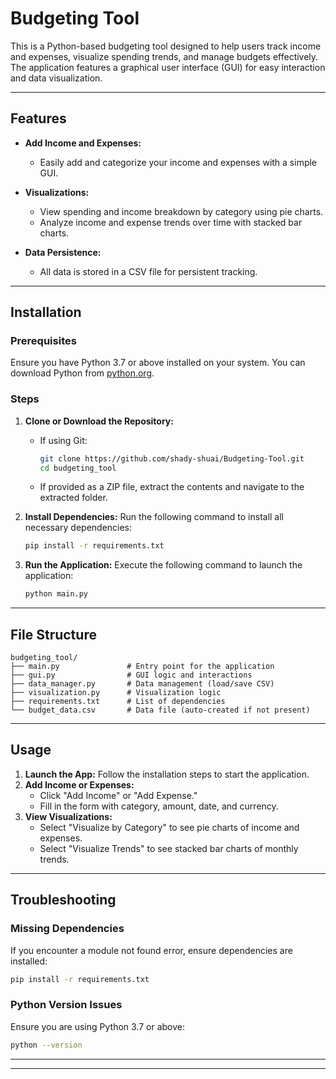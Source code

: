 # Budgeting Tool

This is a Python-based budgeting tool designed to help users track income and expenses, visualize spending trends, and manage budgets effectively. The application features a graphical user interface (GUI) for easy interaction and data visualization.

---

## Features

- **Add Income and Expenses:**

  - Easily add and categorize your income and expenses with a simple GUI.

- **Visualizations:**

  - View spending and income breakdown by category using pie charts.
  - Analyze income and expense trends over time with stacked bar charts.

- **Data Persistence:**

  - All data is stored in a CSV file for persistent tracking.

---

## Installation

### Prerequisites

Ensure you have Python 3.7 or above installed on your system. You can download Python from [python.org](https://www.python.org/downloads/).

### Steps

1. **Clone or Download the Repository:**

   - If using Git:
     ```bash
     git clone https://github.com/shady-shuai/Budgeting-Tool.git
     cd budgeting_tool
     ```
   - If provided as a ZIP file, extract the contents and navigate to the extracted folder.

2. **Install Dependencies:**
   Run the following command to install all necessary dependencies:

   ```bash
   pip install -r requirements.txt
   ```

3. **Run the Application:**
   Execute the following command to launch the application:

   ```bash
   python main.py
   ```

---

## File Structure

```
budgeting_tool/
├── main.py               # Entry point for the application
├── gui.py                # GUI logic and interactions
├── data_manager.py       # Data management (load/save CSV)
├── visualization.py      # Visualization logic
├── requirements.txt      # List of dependencies
└── budget_data.csv       # Data file (auto-created if not present)
```

---

## Usage

1. **Launch the App:** Follow the installation steps to start the application.
2. **Add Income or Expenses:**
   - Click "Add Income" or "Add Expense."
   - Fill in the form with category, amount, date, and currency.
3. **View Visualizations:**
   - Select "Visualize by Category" to see pie charts of income and expenses.
   - Select "Visualize Trends" to see stacked bar charts of monthly trends.

---

## Troubleshooting

### Missing Dependencies

If you encounter a module not found error, ensure dependencies are installed:

```bash
pip install -r requirements.txt
```

### Python Version Issues

Ensure you are using Python 3.7 or above:

```bash
python --version
```

---

---

